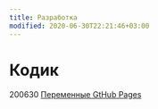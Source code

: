 ```yaml
---
title: Разработка
modified: 2020-06-30T22:21:46+03:00
---
```


# Кодик



200630 
[Переменные GtHub Pages](200630-gh-pages-vars.md)